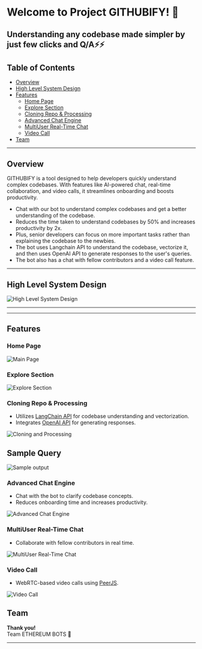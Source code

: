 # Welcome to **Project GITHUBIFY**! 🚀
## Understanding any codebase made simpler by just few clicks and Q/A⚡⚡
## Table of Contents

- [Overview](#overview)
- [High Level System Design](#high-level-system-design)
- [Features](#features)
    - [Home Page](#home-page)
    - [Explore Section](#explore-section)
    - [Cloning Repo & Processing](#cloning-repo--processing)
    - [Advanced Chat Engine](#advanced-chat-engine)
    - [MultiUser Real-Time Chat](#multiuser-real-time-chat)
    - [Video Call](#video-call)
- [Team](#team)

---

## Overview

GITHUBIFY is a tool designed to help developers quickly understand complex codebases. With features like AI-powered chat, real-time collaboration, and video calls, it streamlines onboarding and boosts productivity.

- Chat with our bot to understand complex codebases and get a better understanding of the codebase.
- Reduces the time taken to understand codebases by 50% and increases productivity by 2x.
- Plus, senior developers can focus on more important tasks rather than explaining the codebase to the newbies.
- The bot uses Langchain API to understand the codebase, vectorize it, and then uses OpenAI API to generate responses to the user's queries.
- The bot also has a chat with fellow contributors and a video call feature.

---

## High Level System Design

![High Level System Design](Assets/HLD.png)

---
---

## Features

### Home Page

![Main Page](./Assets/homepage.png)

### Explore Section

![Explore Section](./Assets/explore_section.jpg)

### Cloning Repo & Processing

- Utilizes [LangChain API](https://python.langchain.com/) for codebase understanding and vectorization.
- Integrates [OpenAI API](https://platform.openai.com/docs/api-reference) for generating responses.

![Cloning and Processing](./Assets/server.jpg)

## Sample Query
![Sample output](./Assets/query.png)

### Advanced Chat Engine

- Chat with the bot to clarify codebase concepts.
- Reduces onboarding time and increases productivity.

![Advanced Chat Engine](./Assets/chat.jpg)

### MultiUser Real-Time Chat

- Collaborate with fellow contributors in real time.

![MultiUser Real-Time Chat](./Assets/group_chat.jpg)

### Video Call

- WebRTC-based video calls using [PeerJS](https://peerjs.com/).

![Video Call](./Assets/video.jpg)


## Team

**Thank you!**  
Team ETHEREUM BOTS 🤖

---
